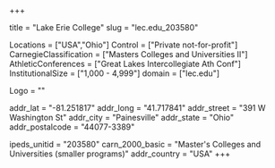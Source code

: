 
+++

title = "Lake Erie College"
slug = "lec.edu_203580"

Locations = ["USA","Ohio"]
Control = ["Private not-for-profit"]
CarnegieClassification = ["Masters Colleges and Universities II"]
AthleticConferences = ["Great Lakes Intercollegiate Ath Conf"]
InstitutionalSize = ["1,000 - 4,999"]
domain = ["lec.edu"]

Logo = ""

addr_lat = "-81.251817"
addr_long = "41.717841"
addr_street = "391 W Washington St"
addr_city = "Painesville"
addr_state = "Ohio"
addr_postalcode = "44077-3389"

ipeds_unitid = "203580"
carn_2000_basic = "Master's Colleges and Universities (smaller programs)"
addr_country = "USA"
+++
    
